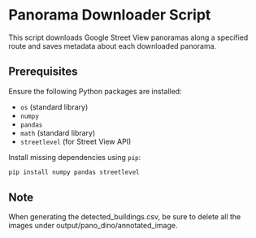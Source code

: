 # Panorama Downloader Script

This script downloads Google Street View panoramas along a specified route and saves metadata about each downloaded panorama.

## Prerequisites

Ensure the following Python packages are installed:
- `os` (standard library)
- `numpy`
- `pandas`
- `math` (standard library)
- `streetlevel` (for Street View API)

Install missing dependencies using `pip`:
```bash
pip install numpy pandas streetlevel
```

## Note
When generating the detected_buildings.csv, be sure to delete all the images under output/pano_dino/annotated_image.